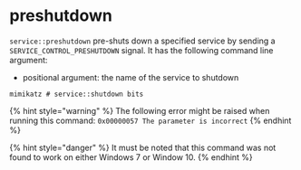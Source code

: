# preshutdown

`service::preshutdown` pre-shuts down a specified service by sending a `SERVICE_CONTROL_PRESHUTDOWN` signal. It has the following command line argument:

* positional argument: the name of the service to shutdown

```
mimikatz # service::shutdown bits
```

{% hint style="warning" %}
The following error might be raised when running this command: `0x00000057 The parameter is incorrect`
{% endhint %}

{% hint style="danger" %}
It must be noted that this command was not found to work on either Windows 7 or Window 10.
{% endhint %}
